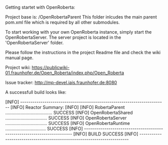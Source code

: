 Getting startet with OpenRoberta:

Project base is: /OpenRobertaParent
This folder inlcudes the main parent pom.xml file which is required by all other 
submodules. 

To start working with your own OpenRoberta instance, simply start the OpenRobertaServer.
The server project is located in the 'OpenRobertaServer' folder.

Please follow the instructions in the project Readme file and check
the wiki manual page.

Project wiki:
https://publicwiki-01.fraunhofer.de/Open_Roberta/index.php/Open_Roberta

Issue tracker:
http://mp-devel.iais.fraunhofer.de:8080

A successfull build looks like:

[INFO] ------------------------------------------------------------------------
[INFO] Reactor Summary:
[INFO] 
[INFO] RobertaParent ..................................... SUCCESS
[INFO] OpenRobertaShared ................................. SUCCESS
[INFO] OpenRobertaServer ................................. SUCCESS
[INFO] OpenRobertaRuntime ................................ SUCCESS
[INFO] ------------------------------------------------------------------------
[INFO] BUILD SUCCESS
[INFO] ------------------------------------------------------------------------



